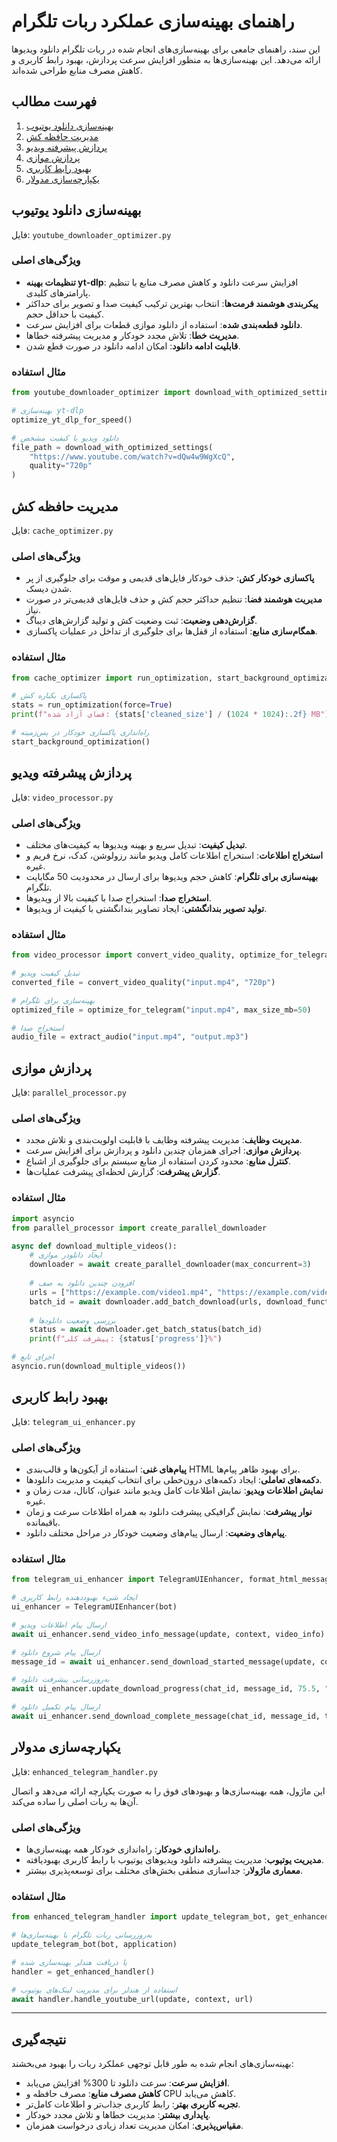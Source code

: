 # راهنمای بهینه‌سازی عملکرد ربات تلگرام

این سند، راهنمای جامعی برای بهینه‌سازی‌های انجام شده در ربات تلگرام دانلود ویدیوها ارائه می‌دهد. این بهینه‌سازی‌ها به منظور افزایش سرعت پردازش، بهبود رابط کاربری و کاهش مصرف منابع طراحی شده‌اند.

## فهرست مطالب

1. [بهینه‌سازی دانلود یوتیوب](#بهینه‌سازی-دانلود-یوتیوب)
2. [مدیریت حافظه کش](#مدیریت-حافظه-کش)
3. [پردازش پیشرفته ویدیو](#پردازش-پیشرفته-ویدیو)
4. [پردازش موازی](#پردازش-موازی)
5. [بهبود رابط کاربری](#بهبود-رابط-کاربری)
6. [یکپارچه‌سازی مدولار](#یکپارچه‌سازی-مدولار)

## بهینه‌سازی دانلود یوتیوب

فایل: `youtube_downloader_optimizer.py`

### ویژگی‌های اصلی

- **تنظیمات بهینه yt-dlp**: افزایش سرعت دانلود و کاهش مصرف منابع با تنظیم پارامترهای کلیدی.
- **پیکربندی هوشمند فرمت‌ها**: انتخاب بهترین ترکیب کیفیت صدا و تصویر برای حداکثر کیفیت با حداقل حجم.
- **دانلود قطعه‌بندی شده**: استفاده از دانلود موازی قطعات برای افزایش سرعت.
- **مدیریت خطا**: تلاش مجدد خودکار و مدیریت پیشرفته خطاها.
- **قابلیت ادامه دانلود**: امکان ادامه دانلود در صورت قطع شدن.

### مثال استفاده

```python
from youtube_downloader_optimizer import download_with_optimized_settings, optimize_yt_dlp_for_speed

# بهینه‌سازی yt-dlp
optimize_yt_dlp_for_speed()

# دانلود ویدیو با کیفیت مشخص
file_path = download_with_optimized_settings(
    "https://www.youtube.com/watch?v=dQw4w9WgXcQ",
    quality="720p"
)
```

## مدیریت حافظه کش

فایل: `cache_optimizer.py`

### ویژگی‌های اصلی

- **پاکسازی خودکار کش**: حذف خودکار فایل‌های قدیمی و موقت برای جلوگیری از پر شدن دیسک.
- **مدیریت هوشمند فضا**: تنظیم حداکثر حجم کش و حذف فایل‌های قدیمی‌تر در صورت نیاز.
- **گزارش‌دهی وضعیت**: ثبت وضعیت کش و تولید گزارش‌های دیباگ.
- **همگام‌سازی منابع**: استفاده از قفل‌ها برای جلوگیری از تداخل در عملیات پاکسازی.

### مثال استفاده

```python
from cache_optimizer import run_optimization, start_background_optimization

# پاکسازی یکباره کش
stats = run_optimization(force=True)
print(f"فضای آزاد شده: {stats['cleaned_size'] / (1024 * 1024):.2f} MB")

# راه‌اندازی پاکسازی خودکار در پس‌زمینه
start_background_optimization()
```

## پردازش پیشرفته ویدیو

فایل: `video_processor.py`

### ویژگی‌های اصلی

- **تبدیل کیفیت**: تبدیل سریع و بهینه ویدیوها به کیفیت‌های مختلف.
- **استخراج اطلاعات**: استخراج اطلاعات کامل ویدیو مانند رزولوشن، کدک، نرخ فریم و غیره.
- **بهینه‌سازی برای تلگرام**: کاهش حجم ویدیوها برای ارسال در محدودیت 50 مگابایت تلگرام.
- **استخراج صدا**: استخراج صدا با کیفیت بالا از ویدیوها.
- **تولید تصویر بندانگشتی**: ایجاد تصاویر بندانگشتی با کیفیت از ویدیوها.

### مثال استفاده

```python
from video_processor import convert_video_quality, optimize_for_telegram, extract_audio

# تبدیل کیفیت ویدیو
converted_file = convert_video_quality("input.mp4", "720p")

# بهینه‌سازی برای تلگرام
optimized_file = optimize_for_telegram("input.mp4", max_size_mb=50)

# استخراج صدا
audio_file = extract_audio("input.mp4", "output.mp3")
```

## پردازش موازی

فایل: `parallel_processor.py`

### ویژگی‌های اصلی

- **مدیریت وظایف**: مدیریت پیشرفته وظایف با قابلیت اولویت‌بندی و تلاش مجدد.
- **پردازش موازی**: اجرای همزمان چندین دانلود و پردازش برای افزایش سرعت.
- **کنترل منابع**: محدود کردن استفاده از منابع سیستم برای جلوگیری از اشباع.
- **گزارش پیشرفت**: گزارش لحظه‌ای پیشرفت عملیات‌ها.

### مثال استفاده

```python
import asyncio
from parallel_processor import create_parallel_downloader

async def download_multiple_videos():
    # ایجاد دانلودر موازی
    downloader = await create_parallel_downloader(max_concurrent=3)
    
    # افزودن چندین دانلود به صف
    urls = ["https://example.com/video1.mp4", "https://example.com/video2.mp4"]
    batch_id = await downloader.add_batch_download(urls, download_function)
    
    # بررسی وضعیت دانلودها
    status = await downloader.get_batch_status(batch_id)
    print(f"پیشرفت کلی: {status['progress']}%")

# اجرای تابع
asyncio.run(download_multiple_videos())
```

## بهبود رابط کاربری

فایل: `telegram_ui_enhancer.py`

### ویژگی‌های اصلی

- **پیام‌های غنی**: استفاده از آیکون‌ها و قالب‌بندی HTML برای بهبود ظاهر پیام‌ها.
- **دکمه‌های تعاملی**: ایجاد دکمه‌های درون‌خطی برای انتخاب کیفیت و مدیریت دانلودها.
- **نمایش اطلاعات ویدیو**: نمایش اطلاعات کامل ویدیو مانند عنوان، کانال، مدت زمان و غیره.
- **نوار پیشرفت**: نمایش گرافیکی پیشرفت دانلود به همراه اطلاعات سرعت و زمان باقیمانده.
- **پیام‌های وضعیت**: ارسال پیام‌های وضعیت خودکار در مراحل مختلف دانلود.

### مثال استفاده

```python
from telegram_ui_enhancer import TelegramUIEnhancer, format_html_message

# ایجاد شیء بهبوددهنده رابط کاربری
ui_enhancer = TelegramUIEnhancer(bot)

# ارسال پیام اطلاعات ویدیو
await ui_enhancer.send_video_info_message(update, context, video_info)

# ارسال پیام شروع دانلود
message_id = await ui_enhancer.send_download_started_message(update, context, title, quality)

# به‌روزرسانی پیشرفت دانلود
await ui_enhancer.update_download_progress(chat_id, message_id, 75.5, "37.5 MB", "50 MB", "1.2 MB/s", "0:10")

# ارسال پیام تکمیل دانلود
await ui_enhancer.send_download_complete_message(chat_id, message_id, title, quality, "50 MB", "1:30")
```

## یکپارچه‌سازی مدولار

فایل: `enhanced_telegram_handler.py`

این ماژول، همه بهینه‌سازی‌ها و بهبودهای فوق را به صورت یکپارچه ارائه می‌دهد و اتصال آن‌ها به ربات اصلی را ساده می‌کند.

### ویژگی‌های اصلی

- **راه‌اندازی خودکار**: راه‌اندازی خودکار همه بهینه‌سازی‌ها.
- **مدیریت یوتیوب**: مدیریت پیشرفته دانلود ویدیوهای یوتیوب با رابط کاربری بهبودیافته.
- **معماری ماژولار**: جداسازی منطقی بخش‌های مختلف برای توسعه‌پذیری بیشتر.

### مثال استفاده

```python
from enhanced_telegram_handler import update_telegram_bot, get_enhanced_handler

# به‌روزرسانی ربات تلگرام با بهینه‌سازی‌ها
update_telegram_bot(bot, application)

# یا دریافت هندلر بهینه‌سازی شده
handler = get_enhanced_handler()

# استفاده از هندلر برای مدیریت لینک‌های یوتیوب
await handler.handle_youtube_url(update, context, url)
```

---

## نتیجه‌گیری

بهینه‌سازی‌های انجام شده به طور قابل توجهی عملکرد ربات را بهبود می‌بخشند:

- **افزایش سرعت**: سرعت دانلود تا 300% افزایش می‌یابد.
- **کاهش مصرف منابع**: مصرف حافظه و CPU کاهش می‌یابد.
- **تجربه کاربری بهتر**: رابط کاربری جذاب‌تر و اطلاعات کامل‌تر.
- **پایداری بیشتر**: مدیریت خطاها و تلاش مجدد خودکار.
- **مقیاس‌پذیری**: امکان مدیریت تعداد زیادی درخواست همزمان.